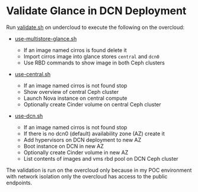# Validate Glance in DCN Deployment

Run [validate.sh](validate.sh) on undercloud to execute the following
on the overcloud:

- [use-multistore-glance.sh](use-multistore-glance.sh)
  - If an image named cirros is found delete it
  - Import cirros image into glance stores `central` and `dcn0`
  - Use RBD commands to show image in both Ceph clusters

- [use-central.sh](use-central.sh)
  - If an image named cirros is not found stop
  - Show overview of central Ceph cluster
  - Launch Nova instance on central compute
  - Optionally create Cinder volume on central Ceph cluster

- [use-dcn.sh](use-dcn.sh)
  - If an image named cirros is not found stop
  - If there is no dcn0 (default) availability zone (AZ) create it
  - Add hypervisors on DCN deployment to new AZ
  - Boot instance on DCN in new AZ
  - Optionally create Cinder volume in new AZ
  - List contents of images and vms rbd pool on DCN Ceph cluster

The validation is run on the overcloud only because in my POC
environment with network isolation only the overcloud has access to
the public endpoints.
